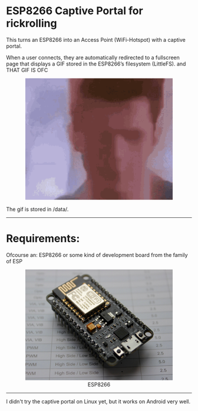 # ESP8266 Captive Portal for rickrolling

This turns an ESP8266 into an Access Point (WiFi-Hotspot) with a captive portal.

When a user connects, they are automatically redirected to a fullscreen page that displays a GIF stored in the ESP8266’s filesystem (LittleFS).
and THAT GIF IS OFC 
<p align="center">
  <img src="data/rickroll.gif" alt="Demo GIF" width="400">
</p>

The gif is stored in /data/.


---

# Requirements:
Ofcourse an: ESP8266 or some kind of development board from the family of ESP
<p align="center">
  <img src="docs/esp.jpeg" alt="ESP8266" width="400">
  <br>
  ESP8266
</p>

---

I didn't try the captive portal on Linux yet, but it works on Android very well.